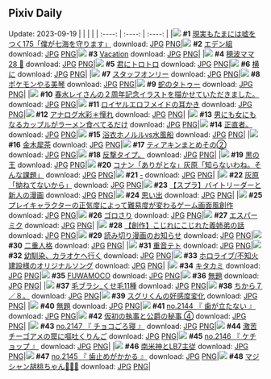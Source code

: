 ## Pixiv Daily
Update: 2023-09-19
|      |      |      |
| :----: | :----: | :----: |
|![](https://pixiv.microyu.workers.dev/c/240x480/img-master/img/2023/09/17/18/01/50/111797682_p0_master1200.jpg) **#1** [現実もたまには嘘をつく175「僕が七海を守ります」](https://www.pixiv.net/artworks/111797682) download: [JPG](https://pixiv.microyu.workers.dev/img-original/img/2023/09/17/18/01/50/111797682_p0.jpg) [PNG](https://pixiv.microyu.workers.dev/img-original/img/2023/09/17/18/01/50/111797682_p0.png)|![](https://pixiv.microyu.workers.dev/c/240x480/img-master/img/2023/09/18/00/01/18/111809519_p0_master1200.jpg) **#2** [エデン組](https://www.pixiv.net/artworks/111809519) download: [JPG](https://pixiv.microyu.workers.dev/img-original/img/2023/09/18/00/01/18/111809519_p0.jpg) [PNG](https://pixiv.microyu.workers.dev/img-original/img/2023/09/18/00/01/18/111809519_p0.png)|![](https://pixiv.microyu.workers.dev/c/240x480/img-master/img/2023/09/17/04/13/32/111780716_p0_master1200.jpg) **#3** [Vacation](https://www.pixiv.net/artworks/111780716) download: [JPG](https://pixiv.microyu.workers.dev/img-original/img/2023/09/17/04/13/32/111780716_p0.jpg) [PNG](https://pixiv.microyu.workers.dev/img-original/img/2023/09/17/04/13/32/111780716_p0.png)|
|![](https://pixiv.microyu.workers.dev/c/240x480/img-master/img/2023/09/17/18/01/46/111797679_p0_master1200.jpg) **#4** [穂波ママ28 🌄](https://www.pixiv.net/artworks/111797679) download: [JPG](https://pixiv.microyu.workers.dev/img-original/img/2023/09/17/18/01/46/111797679_p0.jpg) [PNG](https://pixiv.microyu.workers.dev/img-original/img/2023/09/17/18/01/46/111797679_p0.png)|![](https://pixiv.microyu.workers.dev/c/240x480/img-master/img/2023/09/18/08/06/09/111817647_p0_master1200.jpg) **#5** [君にトロトロ](https://www.pixiv.net/artworks/111817647) download: [JPG](https://pixiv.microyu.workers.dev/img-original/img/2023/09/18/08/06/09/111817647_p0.jpg) [PNG](https://pixiv.microyu.workers.dev/img-original/img/2023/09/18/08/06/09/111817647_p0.png)|![](https://pixiv.microyu.workers.dev/c/240x480/img-master/img/2023/09/17/01/09/03/111780596_p0_master1200.jpg) **#6** [横に](https://www.pixiv.net/artworks/111780596) download: [JPG](https://pixiv.microyu.workers.dev/img-original/img/2023/09/17/01/09/03/111780596_p0.jpg) [PNG](https://pixiv.microyu.workers.dev/img-original/img/2023/09/17/01/09/03/111780596_p0.png)|
|![](https://pixiv.microyu.workers.dev/c/240x480/img-master/img/2023/09/17/12/13/41/111790335_p0_master1200.jpg) **#7** [スタッフオンリー](https://www.pixiv.net/artworks/111790335) download: [JPG](https://pixiv.microyu.workers.dev/img-original/img/2023/09/17/12/13/41/111790335_p0.jpg) [PNG](https://pixiv.microyu.workers.dev/img-original/img/2023/09/17/12/13/41/111790335_p0.png)|![](https://pixiv.microyu.workers.dev/c/240x480/img-master/img/2023/09/17/00/04/38/111778629_p0_master1200.jpg) **#8** [ポケモンやる美琴](https://www.pixiv.net/artworks/111778629) download: [JPG](https://pixiv.microyu.workers.dev/img-original/img/2023/09/17/00/04/38/111778629_p0.jpg) [PNG](https://pixiv.microyu.workers.dev/img-original/img/2023/09/17/00/04/38/111778629_p0.png)|![](https://pixiv.microyu.workers.dev/c/240x480/img-master/img/2023/09/18/07/30/00/111817151_p0_master1200.jpg) **#9** [蛇のタトゥー](https://www.pixiv.net/artworks/111817151) download: [JPG](https://pixiv.microyu.workers.dev/img-original/img/2023/09/18/07/30/00/111817151_p0.jpg) [PNG](https://pixiv.microyu.workers.dev/img-original/img/2023/09/18/07/30/00/111817151_p0.png)|
|![](https://pixiv.microyu.workers.dev/c/240x480/img-master/img/2023/09/17/10/48/31/111788631_p0_master1200.jpg) **#10** [春水レイさんの２周年記念イラストを描かせていただきました。](https://www.pixiv.net/artworks/111788631) download: [JPG](https://pixiv.microyu.workers.dev/img-original/img/2023/09/17/10/48/31/111788631_p0.jpg) [PNG](https://pixiv.microyu.workers.dev/img-original/img/2023/09/17/10/48/31/111788631_p0.png)|![](https://pixiv.microyu.workers.dev/c/240x480/img-master/img/2023/09/17/00/00/05/111778158_p0_master1200.jpg) **#11** [ロイヤルエロフメイドの耳かき](https://www.pixiv.net/artworks/111778158) download: [JPG](https://pixiv.microyu.workers.dev/img-original/img/2023/09/17/00/00/05/111778158_p0.jpg) [PNG](https://pixiv.microyu.workers.dev/img-original/img/2023/09/17/00/00/05/111778158_p0.png)|![](https://pixiv.microyu.workers.dev/c/240x480/img-master/img/2023/09/17/00/00/09/111778168_p0_master1200.jpg) **#12** [アナログ水彩＊憧れ](https://www.pixiv.net/artworks/111778168) download: [JPG](https://pixiv.microyu.workers.dev/img-original/img/2023/09/17/00/00/09/111778168_p0.jpg) [PNG](https://pixiv.microyu.workers.dev/img-original/img/2023/09/17/00/00/09/111778168_p0.png)|
|![](https://pixiv.microyu.workers.dev/c/240x480/img-master/img/2023/09/18/00/01/46/111809571_p0_master1200.jpg) **#13** [男にも女にもなるカップルがラーメン食べてるだけ](https://www.pixiv.net/artworks/111809571) download: [JPG](https://pixiv.microyu.workers.dev/img-original/img/2023/09/18/00/01/46/111809571_p0.jpg) [PNG](https://pixiv.microyu.workers.dev/img-original/img/2023/09/18/00/01/46/111809571_p0.png)|![](https://pixiv.microyu.workers.dev/c/240x480/img-master/img/2023/09/17/19/05/24/111798638_p0_master1200.jpg) **#14** [正直者。](https://www.pixiv.net/artworks/111798638) download: [JPG](https://pixiv.microyu.workers.dev/img-original/img/2023/09/17/19/05/24/111798638_p0.jpg) [PNG](https://pixiv.microyu.workers.dev/img-original/img/2023/09/17/19/05/24/111798638_p0.png)|![](https://pixiv.microyu.workers.dev/c/240x480/img-master/img/2023/09/17/00/25/14/111779409_p0_master1200.jpg) **#15** [浴衣ホノルルvs水風船](https://www.pixiv.net/artworks/111779409) download: [JPG](https://pixiv.microyu.workers.dev/img-original/img/2023/09/17/00/25/14/111779409_p0.jpg) [PNG](https://pixiv.microyu.workers.dev/img-original/img/2023/09/17/00/25/14/111779409_p0.png)|
|![](https://pixiv.microyu.workers.dev/c/240x480/img-master/img/2023/09/18/22/22/57/111837254_p0_master1200.jpg) **#16** [金木犀茶](https://www.pixiv.net/artworks/111837254) download: [JPG](https://pixiv.microyu.workers.dev/img-original/img/2023/09/18/22/22/57/111837254_p0.jpg) [PNG](https://pixiv.microyu.workers.dev/img-original/img/2023/09/18/22/22/57/111837254_p0.png)|![](https://pixiv.microyu.workers.dev/c/240x480/img-master/img/2023/09/17/01/37/06/111781230_p0_master1200.jpg) **#17** [ティアキンまとめその②](https://www.pixiv.net/artworks/111781230) download: [JPG](https://pixiv.microyu.workers.dev/img-original/img/2023/09/17/01/37/06/111781230_p0.jpg) [PNG](https://pixiv.microyu.workers.dev/img-original/img/2023/09/17/01/37/06/111781230_p0.png)|![](https://pixiv.microyu.workers.dev/c/240x480/img-master/img/2023/09/17/14/02/54/111792361_p0_master1200.jpg) **#18** [反撃タイプ。](https://www.pixiv.net/artworks/111792361) download: [JPG](https://pixiv.microyu.workers.dev/img-original/img/2023/09/17/14/02/54/111792361_p0.jpg) [PNG](https://pixiv.microyu.workers.dev/img-original/img/2023/09/17/14/02/54/111792361_p0.png)|
|![](https://pixiv.microyu.workers.dev/c/240x480/img-master/img/2023/09/17/22/24/04/111805869_p0_master1200.jpg) **#19** [黒の王](https://www.pixiv.net/artworks/111805869) download: [JPG](https://pixiv.microyu.workers.dev/img-original/img/2023/09/17/22/24/04/111805869_p0.jpg) [PNG](https://pixiv.microyu.workers.dev/img-original/img/2023/09/17/22/24/04/111805869_p0.png)|![](https://pixiv.microyu.workers.dev/c/240x480/img-master/img/2023/09/18/12/00/19/111821519_p0_master1200.jpg) **#20** [コナン「ありがとな」灰原「知らないわね。そんな課題」](https://www.pixiv.net/artworks/111821519) download: [JPG](https://pixiv.microyu.workers.dev/img-original/img/2023/09/18/12/00/19/111821519_p0.jpg) [PNG](https://pixiv.microyu.workers.dev/img-original/img/2023/09/18/12/00/19/111821519_p0.png)|![](https://pixiv.microyu.workers.dev/c/240x480/img-master/img/2023/09/18/00/00/33/111809413_p0_master1200.jpg) **#21** [-](https://www.pixiv.net/artworks/111809413) download: [JPG](https://pixiv.microyu.workers.dev/img-original/img/2023/09/18/00/00/33/111809413_p0.jpg) [PNG](https://pixiv.microyu.workers.dev/img-original/img/2023/09/18/00/00/33/111809413_p0.png)|
|![](https://pixiv.microyu.workers.dev/c/240x480/img-master/img/2023/09/17/12/00/40/111790050_p0_master1200.jpg) **#22** [灰原「拗ねてないから」](https://www.pixiv.net/artworks/111790050) download: [JPG](https://pixiv.microyu.workers.dev/img-original/img/2023/09/17/12/00/40/111790050_p0.jpg) [PNG](https://pixiv.microyu.workers.dev/img-original/img/2023/09/17/12/00/40/111790050_p0.png)|![](https://pixiv.microyu.workers.dev/c/240x480/img-master/img/2023/09/18/11/42/29/111821161_p0_master1200.jpg) **#23** [【スプラ】バイトリーダーと新人の漫画](https://www.pixiv.net/artworks/111821161) download: [JPG](https://pixiv.microyu.workers.dev/img-original/img/2023/09/18/11/42/29/111821161_p0.jpg) [PNG](https://pixiv.microyu.workers.dev/img-original/img/2023/09/18/11/42/29/111821161_p0.png)|![](https://pixiv.microyu.workers.dev/c/240x480/img-master/img/2023/09/17/17/30/02/111796737_p0_master1200.jpg) **#24** [思い出](https://www.pixiv.net/artworks/111796737) download: [JPG](https://pixiv.microyu.workers.dev/img-original/img/2023/09/17/17/30/02/111796737_p0.jpg) [PNG](https://pixiv.microyu.workers.dev/img-original/img/2023/09/17/17/30/02/111796737_p0.png)|
|![](https://pixiv.microyu.workers.dev/c/240x480/img-master/img/2023/09/17/21/02/34/111802934_p0_master1200.jpg) **#25** [プレイキャラクターの正気度によって難易度が変わるゲーム画面風創作](https://www.pixiv.net/artworks/111802934) download: [JPG](https://pixiv.microyu.workers.dev/img-original/img/2023/09/17/21/02/34/111802934_p0.jpg) [PNG](https://pixiv.microyu.workers.dev/img-original/img/2023/09/17/21/02/34/111802934_p0.png)|![](https://pixiv.microyu.workers.dev/c/240x480/img-master/img/2023/09/18/14/29/48/111824530_p0_master1200.jpg) **#26** [ゴロさり](https://www.pixiv.net/artworks/111824530) download: [JPG](https://pixiv.microyu.workers.dev/img-original/img/2023/09/18/14/29/48/111824530_p0.jpg) [PNG](https://pixiv.microyu.workers.dev/img-original/img/2023/09/18/14/29/48/111824530_p0.png)|![](https://pixiv.microyu.workers.dev/c/240x480/img-master/img/2023/09/17/11/28/22/111789360_p0_master1200.jpg) **#27** [エスパーミク](https://www.pixiv.net/artworks/111789360) download: [JPG](https://pixiv.microyu.workers.dev/img-original/img/2023/09/17/11/28/22/111789360_p0.jpg) [PNG](https://pixiv.microyu.workers.dev/img-original/img/2023/09/17/11/28/22/111789360_p0.png)|
|![](https://pixiv.microyu.workers.dev/c/240x480/img-master/img/2023/09/18/11/51/19/111809316_p0_master1200.jpg) **#28** [【創作】こじれにこじれた義姉弟の話](https://www.pixiv.net/artworks/111809316) download: [JPG](https://pixiv.microyu.workers.dev/img-original/img/2023/09/18/11/51/19/111809316_p0.jpg) [PNG](https://pixiv.microyu.workers.dev/img-original/img/2023/09/18/11/51/19/111809316_p0.png)|![](https://pixiv.microyu.workers.dev/c/240x480/img-master/img/2023/09/18/12/49/26/111822552_p0_master1200.jpg) **#29** [読み切り漫画のお知らせ](https://www.pixiv.net/artworks/111822552) download: [JPG](https://pixiv.microyu.workers.dev/img-original/img/2023/09/18/12/49/26/111822552_p0.jpg) [PNG](https://pixiv.microyu.workers.dev/img-original/img/2023/09/18/12/49/26/111822552_p0.png)|![](https://pixiv.microyu.workers.dev/c/240x480/img-master/img/2023/09/17/00/06/56/111778768_p0_master1200.jpg) **#30** [二重人格](https://www.pixiv.net/artworks/111778768) download: [JPG](https://pixiv.microyu.workers.dev/img-original/img/2023/09/17/00/06/56/111778768_p0.jpg) [PNG](https://pixiv.microyu.workers.dev/img-original/img/2023/09/17/00/06/56/111778768_p0.png)|
|![](https://pixiv.microyu.workers.dev/c/240x480/img-master/img/2023/09/17/12/05/04/111790168_p0_master1200.jpg) **#31** [重音テト](https://www.pixiv.net/artworks/111790168) download: [JPG](https://pixiv.microyu.workers.dev/img-original/img/2023/09/17/12/05/04/111790168_p0.jpg) [PNG](https://pixiv.microyu.workers.dev/img-original/img/2023/09/17/12/05/04/111790168_p0.png)|![](https://pixiv.microyu.workers.dev/c/240x480/img-master/img/2023/09/18/00/00/32/111809411_p0_master1200.jpg) **#32** [幼馴染、カラオケへ行く](https://www.pixiv.net/artworks/111809411) download: [JPG](https://pixiv.microyu.workers.dev/img-original/img/2023/09/18/00/00/32/111809411_p0.jpg) [PNG](https://pixiv.microyu.workers.dev/img-original/img/2023/09/18/00/00/32/111809411_p0.png)|![](https://pixiv.microyu.workers.dev/c/240x480/img-master/img/2023/09/17/21/22/32/111803500_p0_master1200.jpg) **#33** [ホロライブ/不知火建設様のオリジナルソング](https://www.pixiv.net/artworks/111803500) download: [JPG](https://pixiv.microyu.workers.dev/img-original/img/2023/09/17/21/22/32/111803500_p0.jpg) [PNG](https://pixiv.microyu.workers.dev/img-original/img/2023/09/17/21/22/32/111803500_p0.png)|
|![](https://pixiv.microyu.workers.dev/c/240x480/img-master/img/2023/09/17/16/49/11/111795805_p0_master1200.jpg) **#34** [キタカミ](https://www.pixiv.net/artworks/111795805) download: [JPG](https://pixiv.microyu.workers.dev/img-original/img/2023/09/17/16/49/11/111795805_p0.jpg) [PNG](https://pixiv.microyu.workers.dev/img-original/img/2023/09/17/16/49/11/111795805_p0.png)|![](https://pixiv.microyu.workers.dev/c/240x480/img-master/img/2023/09/17/17/55/23/111797420_p0_master1200.jpg) **#35** [FUWAMOCO](https://www.pixiv.net/artworks/111797420) download: [JPG](https://pixiv.microyu.workers.dev/img-original/img/2023/09/17/17/55/23/111797420_p0.jpg) [PNG](https://pixiv.microyu.workers.dev/img-original/img/2023/09/17/17/55/23/111797420_p0.png)|![](https://pixiv.microyu.workers.dev/c/240x480/img-master/img/2023/09/17/18/31/19/111798446_p0_master1200.jpg) **#36** [無題](https://www.pixiv.net/artworks/111798446) download: [JPG](https://pixiv.microyu.workers.dev/img-original/img/2023/09/17/18/31/19/111798446_p0.jpg) [PNG](https://pixiv.microyu.workers.dev/img-original/img/2023/09/17/18/31/19/111798446_p0.png)|
|![](https://pixiv.microyu.workers.dev/c/240x480/img-master/img/2023/09/17/07/00/15/111785270_p0_master1200.jpg) **#37** [毛ブラシ_くせ毛11種](https://www.pixiv.net/artworks/111785270) download: [JPG](https://pixiv.microyu.workers.dev/img-original/img/2023/09/17/07/00/15/111785270_p0.jpg) [PNG](https://pixiv.microyu.workers.dev/img-original/img/2023/09/17/07/00/15/111785270_p0.png)|![](https://pixiv.microyu.workers.dev/c/240x480/img-master/img/2023/09/17/05/18/29/111784038_p0_master1200.jpg) **#38** [ちから７／８。](https://www.pixiv.net/artworks/111784038) download: [JPG](https://pixiv.microyu.workers.dev/img-original/img/2023/09/17/05/18/29/111784038_p0.jpg) [PNG](https://pixiv.microyu.workers.dev/img-original/img/2023/09/17/05/18/29/111784038_p0.png)|![](https://pixiv.microyu.workers.dev/c/240x480/img-master/img/2023/09/17/20/49/21/111802428_p0_master1200.jpg) **#39** [スグリくんの好感度変化](https://www.pixiv.net/artworks/111802428) download: [JPG](https://pixiv.microyu.workers.dev/img-original/img/2023/09/17/20/49/21/111802428_p0.jpg) [PNG](https://pixiv.microyu.workers.dev/img-original/img/2023/09/17/20/49/21/111802428_p0.png)|
|![](https://pixiv.microyu.workers.dev/c/240x480/img-master/img/2023/09/18/10/06/48/111819390_p0_master1200.jpg) **#40** [無題](https://www.pixiv.net/artworks/111819390) download: [JPG](https://pixiv.microyu.workers.dev/img-original/img/2023/09/18/10/06/48/111819390_p0.jpg) [PNG](https://pixiv.microyu.workers.dev/img-original/img/2023/09/18/10/06/48/111819390_p0.png)|![](https://pixiv.microyu.workers.dev/c/240x480/img-master/img/2023/09/17/19/59/08/111800805_p0_master1200.jpg) **#41** [no.2144 『 歯が立たない 』](https://www.pixiv.net/artworks/111800805) download: [JPG](https://pixiv.microyu.workers.dev/img-original/img/2023/09/17/19/59/08/111800805_p0.jpg) [PNG](https://pixiv.microyu.workers.dev/img-original/img/2023/09/17/19/59/08/111800805_p0.png)|![](https://pixiv.microyu.workers.dev/c/240x480/img-master/img/2023/09/18/00/04/14/111809726_p0_master1200.jpg) **#42** [仮初の執事と公爵の秘事 ④](https://www.pixiv.net/artworks/111809726) download: [JPG](https://pixiv.microyu.workers.dev/img-original/img/2023/09/18/00/04/14/111809726_p0.jpg) [PNG](https://pixiv.microyu.workers.dev/img-original/img/2023/09/18/00/04/14/111809726_p0.png)|
|![](https://pixiv.microyu.workers.dev/c/240x480/img-master/img/2023/09/17/21/15/35/111803341_p0_master1200.jpg) **#43** [no.2147 『 チョコごろ寝 』](https://www.pixiv.net/artworks/111803341) download: [JPG](https://pixiv.microyu.workers.dev/img-original/img/2023/09/17/21/15/35/111803341_p0.jpg) [PNG](https://pixiv.microyu.workers.dev/img-original/img/2023/09/17/21/15/35/111803341_p0.png)|![](https://pixiv.microyu.workers.dev/c/240x480/img-master/img/2023/09/18/00/12/08/111810111_p0_master1200.jpg) **#44** [激苦チーゴアメの罠に嘔吐くりんご](https://www.pixiv.net/artworks/111810111) download: [JPG](https://pixiv.microyu.workers.dev/img-original/img/2023/09/18/00/12/08/111810111_p0.jpg) [PNG](https://pixiv.microyu.workers.dev/img-original/img/2023/09/18/00/12/08/111810111_p0.png)|![](https://pixiv.microyu.workers.dev/c/240x480/img-master/img/2023/09/17/20/40/54/111802184_p0_master1200.jpg) **#45** [no.2146 『 ケチョップ 』](https://www.pixiv.net/artworks/111802184) download: [JPG](https://pixiv.microyu.workers.dev/img-original/img/2023/09/17/20/40/54/111802184_p0.jpg) [PNG](https://pixiv.microyu.workers.dev/img-original/img/2023/09/17/20/40/54/111802184_p0.png)|
|![](https://pixiv.microyu.workers.dev/c/240x480/img-master/img/2023/09/17/15/55/33/111794654_p0_master1200.jpg) **#46** [南米神とLB7主従](https://www.pixiv.net/artworks/111794654) download: [JPG](https://pixiv.microyu.workers.dev/img-original/img/2023/09/17/15/55/33/111794654_p0.jpg) [PNG](https://pixiv.microyu.workers.dev/img-original/img/2023/09/17/15/55/33/111794654_p0.png)|![](https://pixiv.microyu.workers.dev/c/240x480/img-master/img/2023/09/17/20/16/04/111801407_p0_master1200.jpg) **#47** [no.2145 『 歯止めがかかる 』](https://www.pixiv.net/artworks/111801407) download: [JPG](https://pixiv.microyu.workers.dev/img-original/img/2023/09/17/20/16/04/111801407_p0.jpg) [PNG](https://pixiv.microyu.workers.dev/img-original/img/2023/09/17/20/16/04/111801407_p0.png)|![](https://pixiv.microyu.workers.dev/c/240x480/img-master/img/2023/09/17/00/01/02/111778321_p0_master1200.jpg) **#48** [マジシャン胡桃ちゃん👻🎩✨](https://www.pixiv.net/artworks/111778321) download: [JPG](https://pixiv.microyu.workers.dev/img-original/img/2023/09/17/00/01/02/111778321_p0.jpg) [PNG](https://pixiv.microyu.workers.dev/img-original/img/2023/09/17/00/01/02/111778321_p0.png)|
